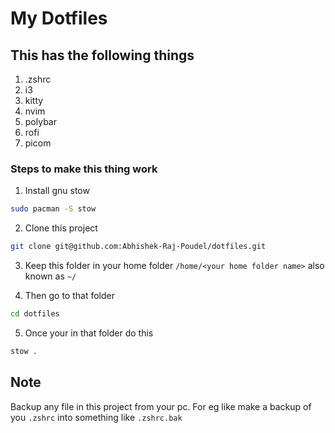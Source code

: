 # My Dotfiles

## This has the following things
1. .zshrc
2. i3
3. kitty
4. nvim
5. polybar
6. rofi
7. picom

### Steps to make this thing work
1. Install gnu stow

```sh
sudo pacman -S stow
```
2. Clone this project

```sh
git clone git@github.com:Abhishek-Raj-Poudel/dotfiles.git
```
3. Keep this folder in your home folder `/home/<your home folder name>` also known as `~/`

4. Then go to that folder

```sh
cd dotfiles
```
5. Once your in that folder do this

```sh
stow .
```

## Note

Backup any file in this project from your pc. For eg like make a backup of you `.zshrc` into something like `.zshrc.bak`


